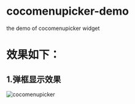 # cocomenupicker-demo
the demo of cocomenupicker widget


# 效果如下：

1.弹框显示效果
------
![cocomenupicker](https://github.com/cozing/cocomenupicker-demo/blob/master/screenshot/demo.gif)
